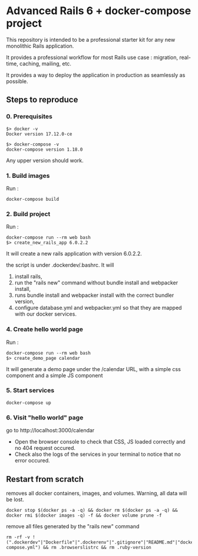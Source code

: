 # Advanced Rails 6 + docker-compose project

This repository is intended to be a professional starter kit for any new monolithic Rails application.

It provides a professional workflow for most Rails use case : migration, real-time, caching, mailing, etc.

It provides a way to deploy the application in production as seamlessly as possible.

## Steps to reproduce

### 0. Prerequisites

```
$> docker -v
Docker version 17.12.0-ce

$> docker-compose -v
docker-compose version 1.18.0
```

Any upper version should work.


### 1. Build images
Run :
```
docker-compose build
```

### 2. Build project

Run :
```
docker-compose run --rm web bash
$> create_new_rails_app 6.0.2.2
```

It will create a new rails application with version 6.0.2.2.

the script is under .dockerdev/.bashrc. It will 

1) install rails, 
2) run the "rails new" command without bundle install and webpacker install,
3) runs bundle install and webpacker install with the correct bundler version,
4) configure database.yml and webpacker.yml so that they are mapped with our docker services.

### 4. Create hello world page

Run :
```
docker-compose run --rm web bash
$> create_demo_page calendar
```

It will generate a demo page under the /calendar URL, with a simple css component and a simple JS component

### 5. Start services

```
docker-compose up
```

### 6. Visit "hello world" page

go to http://localhost:3000/calendar

 - Open the browser console to check that CSS, JS loaded correctly and no 404 request occured.
 - Check also the logs of the services in your terminal to notice that no error occured.

## Restart from scratch

removes all docker containers, images, and volumes. Warning, all data will be lost.
```
docker stop $(docker ps -a -q) && docker rm $(docker ps -a -q) && docker rmi $(docker images -q) -f && docker volume prune -f
```

remove all files generated by the "rails new" command
```
rm -rf -v !(".dockerdev"|"Dockerfile"|".dockerenv"|".gitignore"|"README.md"|"docker-compose.yml") && rm .browserslistrc && rm .ruby-version
```

